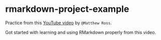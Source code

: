 # rmarkdown-project-example

Practice from this [YouTube video](https://youtu.be/jB-vjBb7VKE) by `@Matthew Ross`.

Got started with learning and using RMarkdown properly from this video.